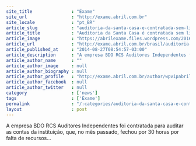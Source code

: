 ```yaml
---
site_title               : "Exame"
site_url                 : "http://exame.abril.com.br"
site_locale              : "pt_BR"
article_slug             : "auditoria-da-santa-casa-e-contratada-sem-licitacao"
article_title            : "Auditoria da Santa Casa é contratada sem licitação"
article_image            : "https://abrilexame.files.wordpress.com/2016/09/size_960_16_9_santa-casa64.jpg?quality=70&strip=all&w=960"
article_url              : "http://exame.abril.com.br/brasil/auditoria-da-santa-casa-e-contratada-sem-licitacao/"
article_published_at     : "2014-08-27T08:54:57-03:00"
article_description      : "A empresa BDO RCS Auditores Independentes foi contratada para auditar as contas da instituição, que, no mês passado, fechou por 30 horas por falta de recursos..."
article_author_name      : ""
article_author_image     : null
article_author_biography : null
article_author_profile   : "http://exame.abril.com.br/author/wpvipabril/"
article_author_facebook  : null
article_author_twitter   : null
category                 : ['news']
tags                     : ['Exame']
permalink                : "/:categories/auditoria-da-santa-casa-e-contratada-sem-licitacao/"
layout                   : post
---
```


A empresa BDO RCS Auditores Independentes foi contratada para auditar as contas da instituição, que, no mês passado, fechou por 30 horas por falta de recursos...
